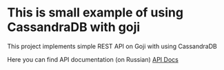 # This is small example of using CassandraDB with goji

This project implements simple REST API on Goji with using CassandraDB

Here you can find API documentation (on Russian) [API Docs](https://docs.google.com/document/d/1ETZVxSyyYkncoWvRzJoP_MOJ_zMRsLokPTwAmpB0hcE/edit#)
